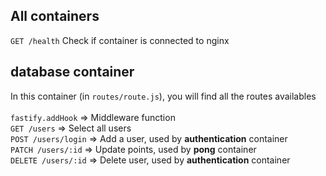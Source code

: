 All containers
---------------
```GET /health``` Check if container is connected to nginx


database container
---------------
In this container (in ```routes/route.js```), you will find all the routes availables <br><br>
```fastify.addHook``` => Middleware function <br>
```GET /users``` => Select all users <br>
```POST /users/login``` => Add a user, used by **authentication** container <br>
```PATCH /users/:id``` => Update points, used by **pong** container <br>
```DELETE /users/:id``` => Delete user, used by **authentication** container <br>
